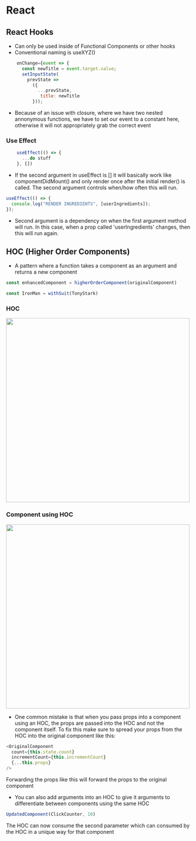 # React

## React Hooks

- Can only be used inside of Functional Components or other hooks
- Conventional naming is useXYZ()

```javascript
    onChange={event => {
      const newTitle = event.target.value;
      setInputState(
        prevState =>
          ({
            ...prevState,
             title: newTitle
          }));
```

- Because of an issue with closure, where we have two nested annonymous functions, we have to set our event to a constant here, otherwise it will not appropriately grab the correct event

### Use Effect

```javascript
    useEffect(() => {
      ...do stuff
    }, [])
```

- If the second argument in useEffect is [] it will basically work like componentDidMount() and only render once after the initial render() is called. The second argument controls when/how often this will run.

```javascript
useEffect(() => {
  console.log("RENDER INGREDIENTS", [userIngredients]);
});
```

- Second argument is a dependency on when the first argument method will run. In this case, when a prop called 'userIngredients' changes, then this will run again.

## HOC (Higher Order Components)
* A pattern where a function takes a component as an argument and returns a new component
```javascript
const enhancedComponent = higherOrderComponent(originalComponent)

const IronMan = withSuit(TonyStark)
```
### HOC
<img src=".././images/hocComponent.png" width="500px">
<br/>

### Component using HOC
<img src=".././images/componentWithHoc.png" width="500px">

* One common mistake is that when you pass props into a component using an HOC, the props are passed into the HOC and not the component itself. To fix this make sure to spread your props from the HOC into the original component like this:

```javascript
<OriginalComponent
  count={this.state.count}
  incrementCount={this.incrementCount}
  {...this.props}
/>
```
Forwarding the props like this will forward the props to the original component

* You can also add arguments into an HOC to give it arguments to differentiate between components using the same HOC
```javascript
UpdatedComponent(ClickCounter, 10)
```
The HOC can now consume the second parameter which can consumed by the HOC in a unique way for that component